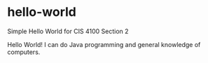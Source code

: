 # hello-world
Simple Hello World for CIS 4100 Section 2

Hello World!
I can do Java programming and general knowledge of computers.
